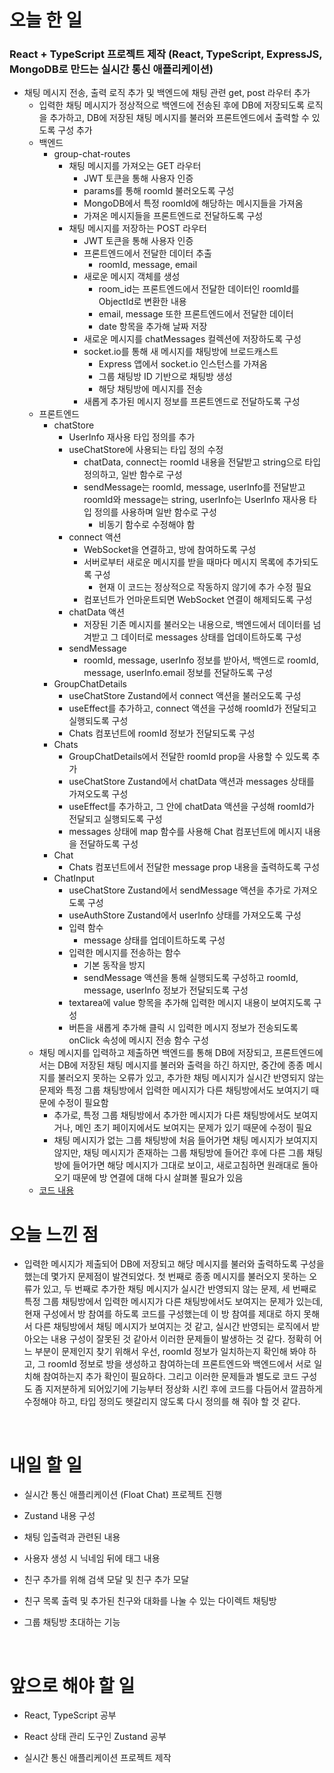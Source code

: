 # 오늘 한 일

### React + TypeScript 프로젝트 제작 (React, TypeScript, ExpressJS, MongoDB로 만드는 실시간 통신 애플리케이션)

- 채팅 메시지 전송, 출력 로직 추가 및 백엔드에 채팅 관련 get, post 라우터 추가
  - 입력한 채팅 메시지가 정상적으로 백엔드에 전송된 후에 DB에 저장되도록 로직을 추가하고, DB에 저장된 채팅 메시지를 불러와 프론트엔드에서 출력할 수 있도록 구성 추가
  - 백엔드
    - group-chat-routes
      - 채팅 메시지를 가져오는 GET 라우터
        - JWT 토큰을 통해 사용자 인증
        - params를 통해 roomId 불러오도록 구성
        - MongoDB에서 특정 roomId에 해당하는 메시지들을 가져옴
        - 가져온 메시지들을 프론트엔드로 전달하도록 구성
      - 채팅 메시지를 저장하는 POST 라우터
        - JWT 토큰을 통해 사용자 인증
        - 프론트엔드에서 전달한 데이터 추출
          - roomId, message, email
        - 새로운 메시지 객체를 생성
          - room_id는 프론트엔드에서 전달한 데이터인 roomId를 ObjectId로 변환한 내용
          - email, message 또한 프론트엔드에서 전달한 데이터
          - date 항목을 추가해 날짜 저장
        - 새로운 메시지를 chatMessages 컬렉션에 저장하도록 구성
        - socket.io를 통해 새 메시지를 채팅방에 브로드캐스트
          - Express 앱에서 socket.io 인스턴스를 가져옴
          - 그룹 채팅방 ID 기반으로 채팅방 생성
          - 해당 채팅방에 메시지를 전송
        - 새롭게 추가된 메시지 정보를 프론트엔드로 전달하도록 구성
  - 프론트엔드
    - chatStore
      - UserInfo 재사용 타입 정의를 추가
      - useChatStore에 사용되는 타입 정의 수정
        - chatData, connect는 roomId 내용을 전달받고 string으로 타입 정의하고, 일반 함수로 구성
        - sendMessage는 roomId, message, userInfo를 전달받고 roomId와 message는 string, userInfo는 UserInfo 재사용 타입 정의를 사용하며 일반 함수로 구성
          - 비동기 함수로 수정해야 함
      - connect 액션
        - WebSocket을 연결하고, 방에 참여하도록 구성
        - 서버로부터 새로운 메시지를 받을 때마다 메시지 목록에 추가되도록 구성
          - 현재 이 코드는 정상적으로 작동하지 않기에 추가 수정 필요
        - 컴포넌트가 언마운트되면 WebSocket 연결이 해제되도록 구성
      - chatData 액션
        - 저장된 기존 메시지를 불러오는 내용으로, 백엔드에서 데이터를 넘겨받고 그 데이터로 messages 상태를 업데이트하도록 구성
      - sendMessage
        - roomId, message, userInfo 정보를 받아서, 백엔드로 roomId, message, userInfo.email 정보를 전달하도록 구성
    - GroupChatDetails
      - useChatStore Zustand에서 connect 액션을 불러오도록 구성
      - useEffect를 추가하고, connect 액션을 구성해 roomId가 전달되고 실행되도록 구성
      - Chats 컴포넌트에 roomId 정보가 전달되도록 구성
    - Chats
      - GroupChatDetails에서 전달한 roomId prop을 사용할 수 있도록 추가
      - useChatStore Zustand에서 chatData 액션과 messages 상태를 가져오도록 구성
      - useEffect를 추가하고, 그 안에 chatData 액션을 구성해 roomId가 전달되고 실행되도록 구성
      - messages 상태에 map 함수를 사용해 Chat 컴포넌트에 메시지 내용을 전달하도록 구성
    - Chat
      - Chats 컴포넌트에서 전달한 message prop 내용을 출력하도록 구성
    - ChatInput
      - useChatStore Zustand에서 sendMessage 액션을 추가로 가져오도록 구성
      - useAuthStore Zustand에서 userInfo 상태를 가져오도록 구성
      - 입력 함수
        - message 상태를 업데이트하도록 구성
      - 입력한 메시지를 전송하는 함수
        - 기본 동작을 방지
        - sendMessage 액션을 통해 실행되도록 구성하고 roomId, message, userInfo 정보가 전달되도록 구성
      - textarea에 value 항목을 추가해 입력한 메시지 내용이 보여지도록 구성
      - 버튼을 새롭게 추가해 클릭 시 입력한 메시지 정보가 전송되도록 onClick 속성에 메시지 전송 함수 구성
  - 채팅 메시지를 입력하고 제출하면 백엔드를 통해 DB에 저장되고, 프론트엔드에서는 DB에 저장된 채팅 메시지를 불러와 출력을 하긴 하지만, 중간에 종종 메시지를 불러오지 못하는 오류가 있고, 추가한 채팅 메시지가 실시간 반영되지 않는 문제와 특정 그룹 채팅방에서 입력한 메시지가 다른 채팅방에서도 보여지기 때문에 수정이 필요함
    - 추가로, 특정 그룹 채팅방에서 추가한 메시지가 다른 채팅방에서도 보여지거나, 메인 초기 페이지에서도 보여지는 문제가 있기 때문에 수정이 필요
    - 채팅 메시지가 없는 그룹 채팅방에 처음 들어가면 채팅 메시지가 보여지지 않지만, 채팅 메시지가 존재하는 그룹 채팅방에 들어간 후에 다른 그룹 채팅방에 들어가면 해당 메시지가 그대로 보이고, 새로고침하면 원래대로 돌아오기 때문에 방 연결에 대해 다시 살펴볼 필요가 있음
  - [코드 내용](https://github.com/jeongsangtae/float-chat/commit/782a5a7089345c37bcdb648689d4697e5ccf035c)

# 오늘 느낀 점

- 입력한 메시지가 제출되어 DB에 저장되고 해당 메시지를 불러와 출력하도록 구성을 했는데 몇가지 문제점이 발견되었다. 첫 번째로 종종 메시지를 불러오지 못하는 오류가 있고, 두 번째로 추가한 채팅 메시지가 실시간 반영되지 않는 문제, 세 번째로 특정 그룹 채팅방에서 입력한 메시지가 다른 채팅방에서도 보여지는 문제가 있는데, 현재 구성에서 방 참여를 하도록 코드를 구성했는데 이 방 참여를 제대로 하지 못해서 다른 채팅방에서 채팅 메시지가 보여지는 것 같고, 실시간 반영되는 로직에서 받아오는 내용 구성이 잘못된 것 같아서 이러한 문제들이 발생하는 것 같다. 정확히 어느 부분이 문제인지 찾기 위해서 우선, roomId 정보가 일치하는지 확인해 봐야 하고, 그 roomId 정보로 방을 생성하고 참여하는데 프론트엔드와 백엔드에서 서로 일치해 참여하는지 추가 확인이 필요하다. 그리고 이러한 문제들과 별도로 코드 구성도 좀 지저분하게 되어있기에 기능부터 정상화 시킨 후에 코드를 다듬어서 깔끔하게 수정해야 하고, 타입 정의도 헷갈리지 않도록 다시 정의를 해 줘야 할 것 같다.

<br />

# 내일 할 일

- 실시간 통신 애플리케이션 (Float Chat) 프로젝트 진행

- Zustand 내용 구성

- 채팅 입출력과 관련된 내용

- 사용자 생성 시 닉네임 뒤에 태그 내용

- 친구 추가를 위해 검색 모달 및 친구 추가 모달

- 친구 목록 출력 및 추가된 친구와 대화를 나눌 수 있는 다이렉트 채팅방

- 그룹 채팅방 초대하는 기능

<br />

# 앞으로 해야 할 일

- React, TypeScript 공부

- React 상태 관리 도구인 Zustand 공부

- 실시간 통신 애플리케이션 프로젝트 제작
